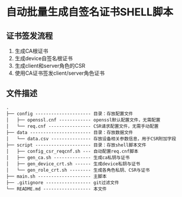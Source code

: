 # 自动批量生成自签名证书SHELL脚本

## 证书签发流程

1. 生成CA根证书
2. 生成device自签名根证书
3. 生成client和server角色的CSR
4. 使用CA证书签发client/server角色证书

## 文件描述

```console
.
├── config --------------------- 目录：存放配置文件
│   ├── openssl.cnf ------------ openssl默认配置文件，无需配置
│   └── req.cnf ---------------- CSR请求配置文件，无需手动配置
├── data ----------------------- 目录：存放数据文件
│   └── data.csv --------------- 存放设备相关参数信息，用于CSR附加字段
├── script --------------------- 目录：存放shell脚本文件
│   ├── config_csr_reqcnf.sh --- 自动配置req.cnf脚本
│   ├── gen_ca.sh -------------- 生成ca私钥与证书
│   ├── gen_device_crt.sh ------ 生成device私钥与证书
│   └── gen_role_crt.sh -------- 生成各角色私钥、CSR与证书
├── main.sh -------------------- 主脚本
├── .gitignore ----------------- git过滤文件
└── README.md ------------------ 本文件
```
